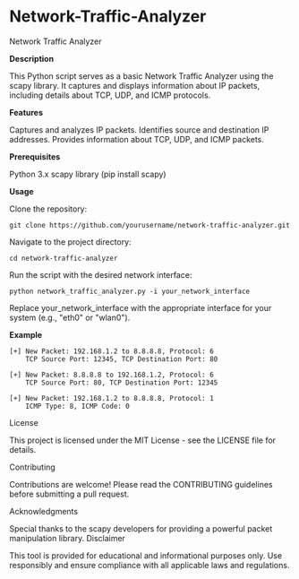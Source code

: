 # Network-Traffic-Analyzer

Network Traffic Analyzer


**Description**

This Python script serves as a basic Network Traffic Analyzer using the scapy library. It captures and displays information about IP packets, including details about TCP, UDP, and ICMP protocols.


**Features**

Captures and analyzes IP packets.
Identifies source and destination IP addresses.
Provides information about TCP, UDP, and ICMP packets.


**Prerequisites**

Python 3.x
scapy library (pip install scapy)


**Usage**

Clone the repository:

    git clone https://github.com/yourusername/network-traffic-analyzer.git

Navigate to the project directory:

    cd network-traffic-analyzer

Run the script with the desired network interface:

    python network_traffic_analyzer.py -i your_network_interface
    
Replace your_network_interface with the appropriate interface for your system (e.g., "eth0" or "wlan0").


**Example**

    [+] New Packet: 192.168.1.2 to 8.8.8.8, Protocol: 6
        TCP Source Port: 12345, TCP Destination Port: 80
    
    [+] New Packet: 8.8.8.8 to 192.168.1.2, Protocol: 6
        TCP Source Port: 80, TCP Destination Port: 12345
    
    [+] New Packet: 192.168.1.2 to 8.8.8.8, Protocol: 1
        ICMP Type: 8, ICMP Code: 0

    
License

This project is licensed under the MIT License - see the LICENSE file for details.


Contributing

Contributions are welcome! Please read the CONTRIBUTING guidelines before submitting a pull request.


Acknowledgments

Special thanks to the scapy developers for providing a powerful packet manipulation library.
Disclaimer

This tool is provided for educational and informational purposes only. Use responsibly and ensure compliance with all applicable laws and regulations.
